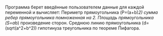 Программа берет введённые пользователем данные для каждой переменной и вычисляет: Периметр прямоугольника (P=(a+b)*2) сумма ребер прямоугольника помноженная на 2. Площадь прямоугольника (S=a*b) произведение сторон. Среднюю линию прямоугольника (d=(sqrt(a^2+b^2)) гипотинуза треугольника по теореме Пифагора.

